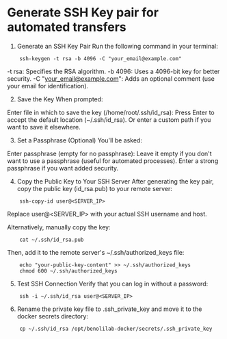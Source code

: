 # Generate SSH Key pair for automated transfers
1. Generate an SSH Key Pair
Run the following command in your terminal:

```
	ssh-keygen -t rsa -b 4096 -C "your_email@example.com"
```
-t rsa: Specifies the RSA algorithm.
-b 4096: Uses a 4096-bit key for better security.
-C "your_email@example.com": Adds an optional comment (use your email for identification).

2. Save the Key
When prompted:

Enter file in which to save the key (/home/root/.ssh/id_rsa):
Press Enter to accept the default location (~/.ssh/id_rsa).
Or enter a custom path if you want to save it elsewhere.

3. Set a Passphrase (Optional)
You'll be asked:

Enter passphrase (empty for no passphrase):
Leave it empty if you don't want to use a passphrase (useful for automated processes).
Enter a strong passphrase if you want added security.

4. Copy the Public Key to Your SSH Server
After generating the key pair, copy the public key (id_rsa.pub) to your remote server:
```
	ssh-copy-id user@<SERVER_IP>
```
Replace user@<SERVER_IP> with your actual SSH username and host.

Alternatively, manually copy the key:
```
	cat ~/.ssh/id_rsa.pub
```
Then, add it to the remote server's ~/.ssh/authorized_keys file:
```
	echo "your-public-key-content" >> ~/.ssh/authorized_keys
	chmod 600 ~/.ssh/authorized_keys
```

5. Test SSH Connection
Verify that you can log in without a password:
```
	ssh -i ~/.ssh/id_rsa user@<SERVER_IP>
```

6. Rename the private key file to .ssh_private_key and move it to the docker secrets directory:
```
	cp ~/.ssh/id_rsa /opt/benolilab-docker/secrets/.ssh_private_key
```

